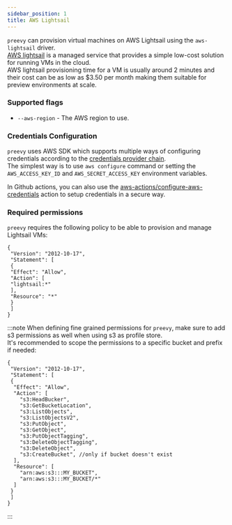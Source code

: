 ```yaml
---
sidebar_position: 1
title: AWS Lightsail
---
```


`preevy` can provision virtual machines on AWS Lightsail using the `aws-lightsail` driver.  
[AWS lightsail](https://aws.amazon.com/lightsail) is a managed service that provides a simple low-cost solution for running VMs in the cloud.  
AWS lightsail provisioning time for a VM is usually around 2 minutes and their cost can be as low as $3.50 per month making them suitable for preview environments at scale.


### Supported flags
- `--aws-region` - The AWS region to use.

### Credentials Configuration
`preevy` uses AWS SDK which supports multiple ways of configuring credentials  according to the [credentials provider chain](https://docs.aws.amazon.com/sdk-for-javascript/v3/developer-guide/setting-credentials-node.html).  
The simplest way is to use `aws configure` command or setting the `AWS_ACCESS_KEY_ID` and `AWS_SECRET_ACCESS_KEY` environment variables.

In Github actions, you can also use the [aws-actions/configure-aws-credentials](https://github.com/aws-actions/configure-aws-credentials) action to setup credentials in a secure way.

### Required permissions

`preevy` requires the following policy to be able to provision and manage Lightsail VMs:
```
{
 "Version": "2012-10-17",
 "Statement": [
 {
 "Effect": "Allow",
 "Action": [
 "lightsail:*"
 ],
 "Resource": "*"
 }
 ]
}
```

:::note
When defining fine grained permissions for `preevy`, make sure to add s3 permissions as well when using s3  as profile store.  
It's recommended to scope the permissions to a specific bucket and prefix if needed:
```
{
 "Version": "2012-10-17",
 "Statement": [
 {
  "Effect": "Allow",
  "Action": [
    "s3:HeadBucker",
    "s3:GetBucketLocation",
    "s3:ListObjects",
    "s3:ListObjectsV2",
    "s3:PutObject",
    "s3:GetObject",
    "s3:PutObjectTagging",
    "s3:DeleteObjectTagging",
    "s3:DeleteObject",
    "s3:CreateBucket", //only if bucket doesn't exist
  ],
  "Resource": [
    "arn:aws:s3:::MY_BUCKET",
    "arn:aws:s3:::MY_BUCKET/*"
  ]
 }
 ]
}
```
:::
